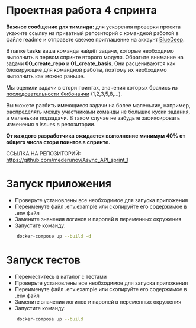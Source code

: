 # Проектная работа 4 спринта

**Важное сообщение для тимлида:** для ускорения проверки проекта укажите ссылку на приватный репозиторий с командной работой в файле readme и отправьте свежее приглашение на аккаунт [BlueDeep](https://github.com/BigDeepBlue).

В папке **tasks** ваша команда найдёт задачи, которые необходимо выполнить в первом спринте второго модуля.  Обратите внимание на задачи **00_create_repo** и **01_create_basis**. Они расцениваются как блокирующие для командной работы, поэтому их необходимо выполнить как можно раньше.

Мы оценили задачи в стори поинтах, значения которых брались из [последовательности Фибоначчи](https://ru.wikipedia.org/wiki/Числа_Фибоначчи) (1,2,3,5,8,…).

Вы можете разбить имеющиеся задачи на более маленькие, например, распределять между участниками команды не большие куски задания, а маленькие подзадачи. В таком случае не забудьте зафиксировать изменения в issues в репозитории.

**От каждого разработчика ожидается выполнение минимум 40% от общего числа стори поинтов в спринте.**

ССЫЛКА НА РЕПОЗИТОРИЙ: https://github.com/mederunov/Async_API_sprint_1

# Запуск приложения
- Проверьте установлены все необходимое для запуска приложения
- Переименуте файл .env.example или скопируйте его содержимое в .env файл
- Замените значения логинов и паролей в переменных окружения
- Запустите команду:

```bash
    docker-compose up --build -d
```


# Запуск тестов
- Переместитесь в каталог с тестами
- Проверьте установлены все необходимое для запуска приложения
- Переименуте файл .env.example или скопируйте его содержимое в .env файл
- Замените значения логинов и паролей в переменных окружения
- Запустите команду:

```bash
    docker-compose up --build
```